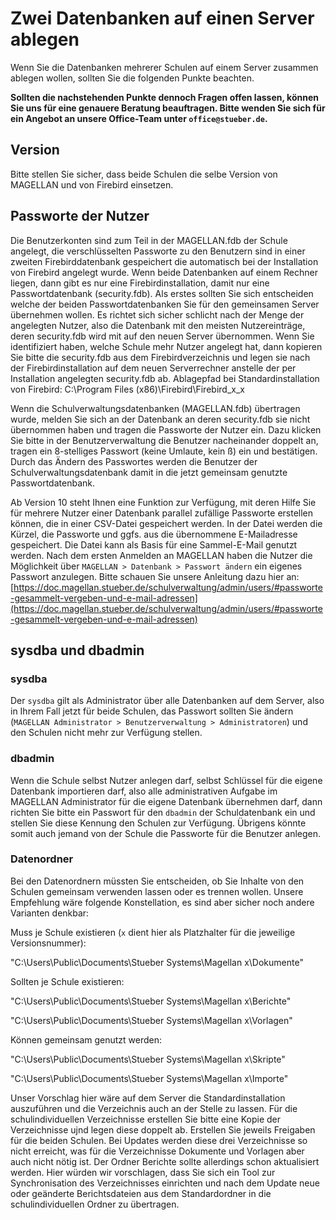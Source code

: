 # Zwei Datenbanken auf einen Server ablegen

Wenn Sie die Datenbanken mehrerer Schulen auf einem Server zusammen ablegen wollen, sollten Sie die folgenden Punkte beachten.

**Sollten die nachstehenden Punkte dennoch Fragen offen lassen, können Sie uns für eine genauere Beratung beauftragen. Bitte wenden Sie sich für ein Angebot an unsere Office-Team unter `office@stueber.de`.**

## Version

Bitte stellen Sie sicher, dass beide Schulen die selbe Version von MAGELLAN und von Firebird einsetzen.

## Passworte der Nutzer

Die Benutzerkonten sind zum Teil in der MAGELLAN.fdb der Schule angelegt, die verschlüsselten Passworte zu den Benutzern sind in einer zweiten Firebirddatenbank gespeichert die automatisch bei der Installation von Firebird angelegt wurde.  Wenn beide Datenbanken auf einem Rechner liegen, dann gibt es nur eine Firebirdinstallation, damit nur eine Passwortdatenbank (security.fdb). Als erstes sollten Sie sich entscheiden welche der beiden Passwortdatenbanken Sie für den gemeinsamen Server übernehmen wollen. Es richtet sich sicher schlicht nach der Menge der angelegten Nutzer, also die Datenbank mit den meisten Nutzereinträge, deren security.fdb wird mit auf den neuen Server übernommen. Wenn Sie identifiziert haben, welche Schule mehr Nutzer angelegt hat, dann kopieren Sie bitte die security.fdb aus dem Firebirdverzeichnis und legen sie nach der Firebirdinstallation auf dem neuen Serverrechner anstelle der per Installation angelegten security.fdb ab.
Ablagepfad bei Standardinstallation von Firebird: C:\Program Files (x86)\Firebird\Firebird_x_x

Wenn die Schulverwaltungsdatenbanken (MAGELLAN.fdb) übertragen wurde, melden Sie sich an der Datenbank an deren security.fdb sie nicht übernommen haben und tragen die Passworte der Nutzer ein. Dazu klicken Sie bitte in der Benutzerverwaltung die Benutzer nacheinander doppelt an, tragen ein 8-stelliges Passwort (keine Umlaute, kein ß) ein und bestätigen. Durch das Ändern des Passwortes werden die Benutzer der Schulverwaltungsdatenbank damit in die jetzt gemeinsam genutzte Passwortdatenbank.

Ab Version 10 steht Ihnen eine Funktion zur Verfügung, mit deren Hilfe Sie für mehrere Nutzer einer Datenbank parallel zufällige Passworte erstellen können, die in einer CSV-Datei gespeichert werden. In der Datei werden die Kürzel, die Passworte und ggfs. aus die übernommene E-Mailadresse gespeichert. Die Datei kann als Basis für eine Sammel-E-Mail genutzt werden. Nach dem ersten Anmelden an MAGELLAN haben die Nutzer die Möglichkeit über `MAGELLAN > Datenbank > Passwort ändern` ein eigenes Passwort anzulegen.
Bitte schauen Sie unsere Anleitung dazu hier an: [https://doc.magellan.stueber.de/schulverwaltung/admin/users/#passworte-gesammelt-vergeben-und-e-mail-adressen](https://doc.magellan.stueber.de/schulverwaltung/admin/users/#passworte-gesammelt-vergeben-und-e-mail-adressen)

## sysdba und dbadmin

### sysdba

Der `sysdba` gilt als Administrator über alle Datenbanken auf dem Server, also in Ihrem Fall jetzt für beide Schulen, das Passwort sollten Sie ändern (`MAGELLAN Administrator > Benutzerverwaltung > Administratoren`) und den Schulen nicht mehr zur Verfügung stellen.

### dbadmin

Wenn die Schule selbst Nutzer anlegen darf, selbst Schlüssel für die eigene Datenbank importieren darf, also alle administrativen Aufgabe im MAGELLAN Administrator für die eigene Datenbank übernehmen darf, dann richten Sie bitte ein Passwort für den `dbadmin` der Schuldatenbank ein und stellen Sie diese Kennung den Schulen zur Verfügung.
Übrigens könnte somit auch jemand von der Schule die Passworte für die Benutzer anlegen.

### Datenordner

Bei den Datenordnern müssten Sie entscheiden, ob Sie Inhalte von den Schulen gemeinsam verwenden lassen oder es trennen wollen.
Unsere Empfehlung wäre folgende Konstellation, es sind aber sicher noch andere Varianten denkbar:

Muss je Schule existieren (`x` dient hier als Platzhalter für die jeweilige Versionsnummer):

"C:\Users\Public\Documents\Stueber Systems\Magellan x\Dokumente"

Sollten je Schule existieren:

"C:\Users\Public\Documents\Stueber Systems\Magellan x\Berichte"

"C:\Users\Public\Documents\Stueber Systems\Magellan x\Vorlagen"

Können gemeinsam genutzt werden:

"C:\Users\Public\Documents\Stueber Systems\Magellan x\Skripte"

"C:\Users\Public\Documents\Stueber Systems\Magellan x\Importe"

Unser Vorschlag hier wäre auf dem Server die Standardinstallation auszuführen und die Verzeichnis auch an der Stelle zu lassen. Für die schulindividuellen Verzeichnisse erstellen Sie bitte eine Kopie der Verzeichnisse ujnd legen diese doppelt ab. Erstellen Sie jeweils Freigaben für die beiden Schulen.
Bei Updates werden diese drei Verzeichnisse so nicht erreicht, was für die Verzeichnisse Dokumente und Vorlagen aber auch nicht nötig ist. 
Der Ordner Berichte sollte allerdings schon aktualisiert werden. Hier würden wir vorschlagen, dass Sie sich ein Tool zur Synchronisation des Verzeichnisses einrichten und nach dem Update neue oder geänderte Berichtsdateien aus dem Standardordner in die schulindividuellen Ordner zu übertragen.